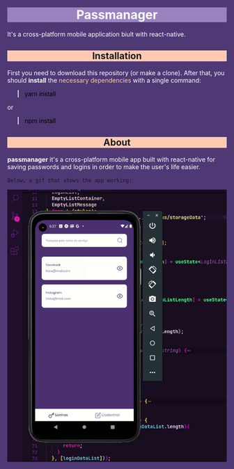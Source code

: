 <!DOCTYPE html>
<html lang="en">
<head>
    <style>
        html{
            background-color: #4E3975;
        }
        spam{
            color: white
        }
        p{
            color: white;
        }
        .code{
            color: black
        }
        h1, h2{
            text-align: center;
        }
        h1{
            background-color: #9883BF;
        }
        h2{
            background-color: #FECBB2;
        }
    </style>
</head>
<body>

# <spam>Passmanager</spam>
It's a cross-platform mobile application biult with react-native.

## Installation

First you need to download this repository (or make a clone).
After that, you should <b>install</b> the <span style="color:#FECBB2">necessary dependencies</span> with a single command:

> <p class="code"> yarn install </p>

or
> <p class="code"> npm install </p>

## About

<b>passmanager</b> it's a cross-platform mobile app built with react-native for saving passwords and logins in order to make the user's life easier.

> <p style="color: #333">
    Below, a gif that shows the app working:
</p>

<img src="./src/assets/readme/default.gif">


</body>
</html5>
